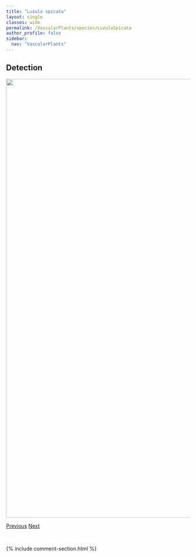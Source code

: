 ```yaml
---
title: "Luzula spicata"
layout: single
classes: wide
permalink: /VascularPlants/species/LuzulaSpicata
author_profile: false
sidebar:
  nav: "VascularPlants"
---
```


<h2>Detection</h2>

<a href="https://drive.google.com/uc?export=view&id=1lt58aXk5b0Me8fqEkelF05w_1RuCdZSQ">
<img src="https://drive.google.com/uc?export=view&id=1lt58aXk5b0Me8fqEkelF05w_1RuCdZSQ" height = "1200" width = "800">
</a>


<a href="/DevelopmentWebsite/VascularPlants/species/LuzulaParviflora" class="pagination--pager" title="Small Flowered Wood Rush">Previous</a> <a href="/DevelopmentWebsite/VascularPlants/species/LycopodiumLagopus" class="pagination--pager" title="Running Club Moss">Next</a>

<p>&nbsp;</p>

{% include comment-section.html %}
